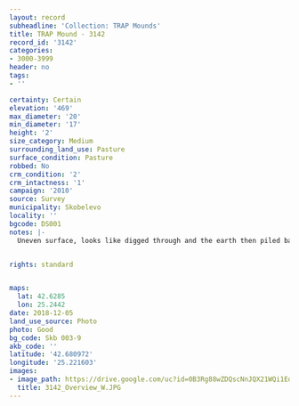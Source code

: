 ```yaml
---
layout: record
subheadline: 'Collection: TRAP Mounds'
title: TRAP Mound - 3142
record_id: '3142'
categories:
- 3000-3999
header: no
tags:
- ''

certainty: Certain
elevation: '469'
max_diameter: '20'
min_diameter: '17'
height: '2'
size_category: Medium
surrounding_land_use: Pasture
surface_condition: Pasture
robbed: No
crm_condition: '2'
crm_intactness: '1'
campaign: '2010'
source: Survey
municipality: Skobelevo
locality: ''
bgcode: DS001
notes: |-
  Uneven surface, looks like digged through and the earth then piled back to the shape of mound.


rights: standard


maps:
  lat: 42.6285
  lon: 25.2442
date: 2018-12-05
land_use_source: Photo
photo: Good
bg_code: Skb 003-9
akb_code: ''
latitude: '42.680972'
longitude: '25.221603'
images:
- image_path: https://drive.google.com/uc?id=0B3Rg88wZDQscNnJQX21WQi1EdHM
  title: 3142_Overview_W.JPG
---
```


